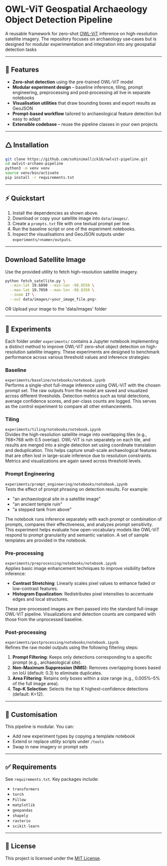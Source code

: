 # OWL-ViT Geospatial Archaeology Object Detection Pipeline

A reusable framework for zero-shot [OWL-ViT](https://huggingface.co/google/owlvit-base-patch32) inference on high-resolution satellite imagery. The repository focuses on archaeology use‑cases but is designed for modular experimentation and integration into any geospatial detection tasks

---

## 🔧 Features

* **Zero-shot detection** using the pre-trained OWL‑ViT model
* **Modular experiment design** – baseline inference, tiling, prompt engineering, preprocessing and post‑processing all live in separate notebooks
* **Visualisation utilities** that draw bounding boxes and export results as GeoJSON
* **Prompt-based workflow** tailored to archaeological feature detection but easy to adapt
* **Extensible codebase** – reuse the pipeline classes in your own projects

---

## 🛆 Installation

```bash
git clone https://github.com/sohinimallick16/owlvit-pipeline.git
cd owlvit-archaeo-pipeline
python3 -m venv venv
source venv/bin/activate
pip install -r requirements.txt
```

---

## ⚡ Quickstart

1. Install the dependencies as shown above.
2. Download or copy your satellite image into `data/images/`.
3. Create a `prompts.txt` file with one textual prompt per line.
4. Run the baseline script or one of the experiment notebooks.
5. Inspect the visualisations and GeoJSON outputs under `experiments/<name>/outputs`.

---

## Download Satellite Image

Use the provided utility to fetch high-resolution satellite imagery.

```bash
python fetch_satellite.py \
  --min-lat 19.6890 --min-lon -98.8550 \
  --max-lat 19.7050 --max-lon -98.8350 \
  --zoom 17 \
  --out data/images/<your_image_file.png>
```

OR Upload your image to the 'data/images' folder

---

## 📓 Experiments

Each folder under `experiments/` contains a Jupyter notebook implementing a distinct method to improve OWL-ViT zero-shot object detection on high-resolution satellite imagery. These experiments are designed to benchmark performance across various threshold values and inference strategies:


### **Baseline**  
`experiments/baseline/notebooks/notebook.ipynb`  
Performs a single-shot full-image inference using OWL-ViT with the chosen prompt set. The raw outputs from the model are saved and visualized across different thresholds. Detection metrics such as total detections, average confidence scores, and per-class counts are logged. This serves as the control experiment to compare all other enhancements.

### **Tiling**  
`experiments/tiling/notebooks/notebook.ipynb`  
Divides the high-resolution satellite image into overlapping tiles (e.g., 768×768 with 0.5 overlap). OWL-ViT is run separately on each tile, and results are merged into a single detection set using coordinate translation and deduplication. This helps capture small-scale archaeological features that are often lost in large-scale inference due to resolution constraints. Metrics and visualizations are again saved across threshold levels.

### **Prompt Engineering**  
`experiments/prompt_engineering/notebooks/notebook.ipynb`  
Tests the effect of prompt phrasing on detection results. For example:
- "an archaeological site in a satellite image"
- "an ancient temple ruin"
- "a stepped tank from above"

The notebook runs inference separately with each prompt or combination of prompts, compares their effectiveness, and analyzes prompt sensitivity. This experiment helps evaluate how open-vocabulary models like OWL-ViT respond to prompt granularity and semantic variation. A set of sample templates are provided in the notebook.

### **Pre-processing**  
`experiments/preprocessing/notebooks/notebook.ipynb`  
Applies basic image enhancement techniques to improve visibility before inference:
- **Contrast Stretching**: Linearly scales pixel values to enhance faded or low-contrast features.
- **Histogram Equalization**: Redistributes pixel intensities to accentuate edges and local structures.
  
These pre-processed images are then passed into the standard full-image OWL-ViT pipeline. Visualizations and detection counts are compared with those from the unprocessed baseline.

### **Post-processing**  
`experiments/postprocessing/notebooks/notebook.ipynb`  
Refines the raw model outputs using the following filtering steps:
1. **Prompt Filtering**: Keeps only detections corresponding to a specific prompt (e.g., archaeological site).
2. **Non-Maximum Suppression (NMS)**: Removes overlapping boxes based on IoU (default: 0.3) to eliminate duplicates.
3. **Area Filtering**: Retains only boxes within a size range (e.g., 0.005%–5% of the full image area).
4. **Top-K Selection**: Selects the top K highest-confidence detections (default: K=12).

---

## 🧪 Customisation

This pipeline is modular. You can:

* Add new experiment types by copying a template notebook
* Extend or replace utility scripts under `/tools`
* Swap in new imagery or prompt sets

---

## ✅ Requirements

See `requirements.txt`. Key packages include:

* `transformers`
* `torch`
* `Pillow`
* `matplotlib`
* `geopandas`
* `shapely`
* `rasterio` 
* `scikit-learn`

---

## 📄 License

This project is licensed under the [MIT License](LICENSE).
